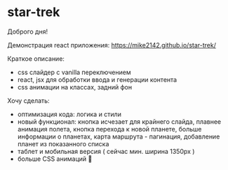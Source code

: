 # star-trek

Доброго дня!

Демонстрация react приложения: https://mike2142.github.io/star-trek/

Краткое описание:
- css слайдер с vanilla переключением
- react, jsx для обработки ввода и генерации контента
- css анимации на классах, задний фон

Хочу сделать:
- оптимизация кода: логика и стили
- новый функционал: кнопка исчезает для крайнего слайда, плавнее анимация полета, кнопка перехода к новой планете, больше информации о планетах, карта маршрута - пагинация, добавление планет из показанного списка
- таблет и мобильная версия ( сейчас мин. ширина 1350px )
- больше CSS анимаций 🤪
